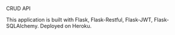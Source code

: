 CRUD API

This application is built with Flask, Flask-Restful, Flask-JWT, Flask-SQLAlchemy.
Deployed on Heroku.

